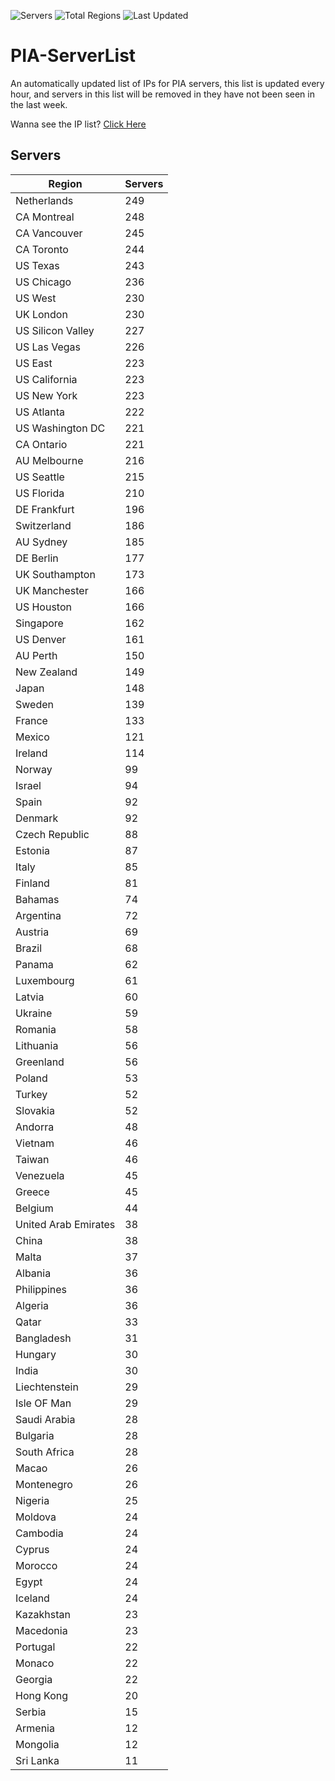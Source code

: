![Servers](https://img.shields.io/badge/Servers-9,612-darkgreen)
![Total Regions](https://img.shields.io/badge/Total_Regions-97-darkgreen)
![Last Updated](https://img.shields.io/badge/Last_Updated-April_29_2024_02:05_EDT-darkgreen)

# PIA-ServerList
An automatically updated list of IPs for PIA servers, this list is updated every hour, and servers in this list will be removed in they have not been seen in the last week.

Wanna see the IP list? [Click Here](./servers.json)

## Servers
| Region               | Servers |
|----------------------|---------|
| Netherlands | 249 |
| CA Montreal | 248 |
| CA Vancouver | 245 |
| CA Toronto | 244 |
| US Texas | 243 |
| US Chicago | 236 |
| US West | 230 |
| UK London | 230 |
| US Silicon Valley | 227 |
| US Las Vegas | 226 |
| US East | 223 |
| US California | 223 |
| US New York | 223 |
| US Atlanta | 222 |
| US Washington DC | 221 |
| CA Ontario | 221 |
| AU Melbourne | 216 |
| US Seattle | 215 |
| US Florida | 210 |
| DE Frankfurt | 196 |
| Switzerland | 186 |
| AU Sydney | 185 |
| DE Berlin | 177 |
| UK Southampton | 173 |
| UK Manchester | 166 |
| US Houston | 166 |
| Singapore | 162 |
| US Denver | 161 |
| AU Perth | 150 |
| New Zealand | 149 |
| Japan | 148 |
| Sweden | 139 |
| France | 133 |
| Mexico | 121 |
| Ireland | 114 |
| Norway | 99 |
| Israel | 94 |
| Spain | 92 |
| Denmark | 92 |
| Czech Republic | 88 |
| Estonia | 87 |
| Italy | 85 |
| Finland | 81 |
| Bahamas | 74 |
| Argentina | 72 |
| Austria | 69 |
| Brazil | 68 |
| Panama | 62 |
| Luxembourg | 61 |
| Latvia | 60 |
| Ukraine | 59 |
| Romania | 58 |
| Lithuania | 56 |
| Greenland | 56 |
| Poland | 53 |
| Turkey | 52 |
| Slovakia | 52 |
| Andorra | 48 |
| Vietnam | 46 |
| Taiwan | 46 |
| Venezuela | 45 |
| Greece | 45 |
| Belgium | 44 |
| United Arab Emirates | 38 |
| China | 38 |
| Malta | 37 |
| Albania | 36 |
| Philippines | 36 |
| Algeria | 36 |
| Qatar | 33 |
| Bangladesh | 31 |
| Hungary | 30 |
| India | 30 |
| Liechtenstein | 29 |
| Isle OF Man | 29 |
| Saudi Arabia | 28 |
| Bulgaria | 28 |
| South Africa | 28 |
| Macao | 26 |
| Montenegro | 26 |
| Nigeria | 25 |
| Moldova | 24 |
| Cambodia | 24 |
| Cyprus | 24 |
| Morocco | 24 |
| Egypt | 24 |
| Iceland | 24 |
| Kazakhstan | 23 |
| Macedonia | 23 |
| Portugal | 22 |
| Monaco | 22 |
| Georgia | 22 |
| Hong Kong | 20 |
| Serbia | 15 |
| Armenia | 12 |
| Mongolia | 12 |
| Sri Lanka | 11 |